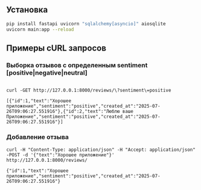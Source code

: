 ## Установка
```bash
pip install fastapi uvicorn "sqlalchemy[asyncio]" aiosqlite
uvicorn main:app --reload
```
## Примеры cURL запросов

### Выборка отзывов с определенным sentiment [positive|negative|neutral]
```console

curl -GET http://127.0.0.1:8000/reviews/\?sentiment\=positive

[{"id":1,"text":"Хорошее приложение","sentiment":"positive","created_at":"2025-07-26T09:06:27.551916"},{"id":2,"text":"Люблю ваше Приложение","sentiment":"positive","created_at":"2025-07-26T09:06:27.551916"}]
```

### Добавление отзыва

```console
curl -H "Content-Type: application/json" -H "Accept: application/json"  -POST -d '{"text":"Хорошее приложение"}' http://127.0.0.1:8000/reviews/

{"id":1,"text":"Хорошее приложение","sentiment":"positive","created_at":"2025-07-26T09:06:27.551916"}
```